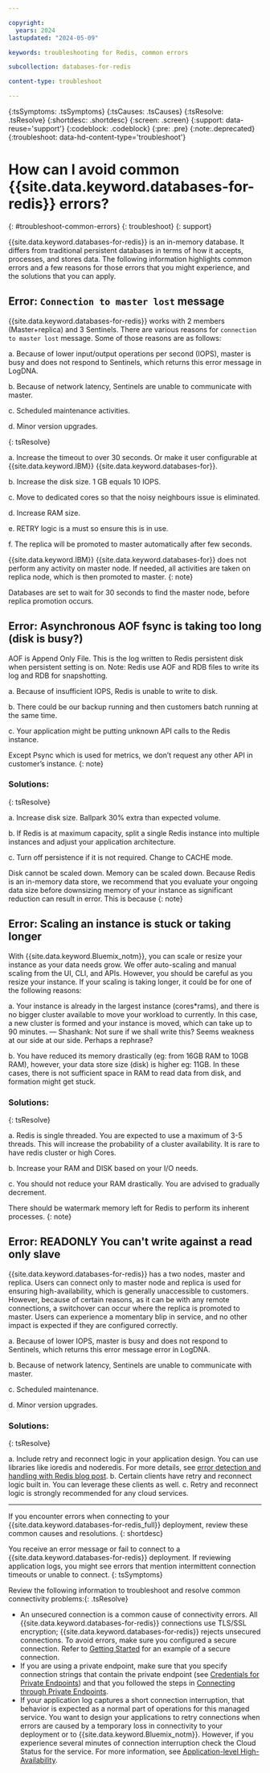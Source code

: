 ```yaml
---

copyright:
  years: 2024
lastupdated: "2024-05-09"

keywords: troubleshooting for Redis, common errors

subcollection: databases-for-redis

content-type: troubleshoot

---
```


{:tsSymptoms: .tsSymptoms}
{:tsCauses: .tsCauses}
{:tsResolve: .tsResolve}
{:shortdesc: .shortdesc}
{:screen: .screen}
{:support: data-reuse='support'}
{:codeblock: .codeblock}
{:pre: .pre}
{:note:.deprecated}
{:troubleshoot: data-hd-content-type='troubleshoot'}


# How can I avoid common {{site.data.keyword.databases-for-redis}} errors?
{: #troubleshoot-common-errors}
{: troubleshoot}
{: support}


{{site.data.keyword.databases-for-redis}} is an in-memory database. It differs from traditional persistent databases in terms of how it accepts, processes, and stores data. The following information highlights common errors and a few reasons for those errors that you might experience, and the solutions that you can apply.

## Error: `Connection to master lost` message

{{site.data.keyword.databases-for-redis}} works with 2 members (Master+replica) and 3 Sentinels. There are various reasons for `connection to master lost` message.  Some of those reasons are as follows:

a. Because of lower input/output operations per second (IOPS), master is busy and does not respond to Sentinels, which returns this error message in LogDNA. 

b. Because of network latency, Sentinels are unable to communicate with master.

c. Scheduled maintenance activities.

d. Minor version upgrades.

{: tsResolve}

a. Increase the timeout to over 30 seconds. Or make it user configurable at {{site.data.keyword.IBM}} {{site.data.keyword.databases-for}}.

b. Increase the disk size. 1 GB equals 10 IOPS.

c. Move to dedicated cores so that the noisy neighbours issue is eliminated.

d. Increase RAM size.

e. RETRY logic is a must so ensure this is in use.

f. The replica will be promoted to master automatically after few seconds.

{{site.data.keyword.IBM}} {{site.data.keyword.databases-for}} does not perform any activity on master node. If needed, all activities are taken on replica node, which is then promoted to master.
{: note}

Databases are set to wait for 30 seconds to find the master node, before replica promotion occurs.

## Error: Asynchronous AOF fsync is taking too long (disk is busy?)

AOF is Append Only File. This is the log written to Redis persistent disk when persistent setting is on. Note: Redis use AOF and RDB files to write its log and RDB for snapshotting.

a. Because of insufficient IOPS, Redis is unable to write to disk.

b. There could be our backup running and then customers batch running at the same time.

c. Your application might be putting unknown API calls to the Redis instance. 

Except Psync which is used for metrics, we don’t request any other API in customer’s instance.
{: note}

### Solutions:
{: tsResolve}

a. Increase disk size. Ballpark 30% extra than expected volume.

b. If Redis is at maximum capacity, split a single Redis instance into multiple instances and adjust your application architecture.

c. Turn off persistence if it is not required. Change to CACHE mode.

Disk cannot be scaled down. Memory can be scaled down. Because Redis is an in-memory data store, we recommend that you evaluate your ongoing data size before downsizing memory of your instance as significant reduction can result in error. This is because 
{: note}

## Error: Scaling an instance is stuck or taking longer

With {{site.data.keyword.Bluemix_notm}}, you can scale or resize your instance as your data needs grow. We offer auto-scaling and manual scaling from the UI, CLI, and APIs. However, you should be careful as you resize your instance. If your scaling is taking longer, it could be for one of the following reasons:

a. Your instance is already in the largest instance (cores*rams), and there is no bigger cluster available to move your workload to currently. In this case, a new cluster is formed and your instance is moved, which can take up to 90 minutes.  — Shashank: Not sure if we shall write this? Seems weakness at our side at our side. Perhaps a rephrase?

b. You have reduced its memory drastically (eg: from 16GB RAM to 10GB RAM), however, your data store size (disk) is higher eg: 11GB. In these cases, there is not sufficient space in RAM to read data from disk, and formation might get stuck.

### Solutions:
{: tsResolve}

a. Redis is single threaded. You are expected to use a maximum of 3-5 threads. This will increase the probability of a cluster availability. It is rare to have redis cluster or high Cores. 

b. Increase your RAM and DISK based on your I/O needs.

c. You should not reduce your RAM drastically. You are advised to gradually decrement.

There should be watermark memory left for Redis to perform its inherent processes.
{: note} 

## Error: READONLY You can't write against a read only slave

{{site.data.keyword.databases-for-redis}} has a two nodes, master and replica. Users can connect only to master node and replica is used for ensuring high-availability, which is generally unaccessible to customers. However, because of certain reasons, as it can be with any remote connections, a switchover can occur where the replica is promoted to master. Users can experience a momentary blip in service, and no other impact is expected if they are configured correctly.

a. Because of lower IOPS, master is busy and does not respond to Sentinels, which returns this error message  error in LogDNA.

b. Because of network latency, Sentinels are unable to communicate with master.

c. Scheduled maintenance.

d. Minor version upgrades.

### Solutions:
{: tsResolve}

a. Include retry and reconnect logic in your application design. You can use libraries like ioredis and noderedis. For more details, see [error detection and handling with Redis blog post](https://developer.ibm.com/articles/error-detection-and-handling-with-redis/).
b. Certain clients have retry and reconnect logic built in. You can leverage these clients as well.
c. Retry and reconnect logic is strongly recommended for any cloud services.

 






------------
If you encounter errors when connecting to your {{site.data.keyword.databases-for-redis_full}} deployment, review these common causes and resolutions.
{: shortdesc}

You receive an error message or fail to connect to a {{site.data.keyword.databases-for-redis}} deployment.  If reviewing application logs, you might see errors that mention intermittent connection timeouts or unable to connect.
{: tsSymptoms}

Review the following information to troubleshoot and resolve common connectivity problems:{: .tsResolve}
* An unsecured connection is a common cause of connectivity errors.  All {{site.data.keyword.databases-for-redis}} connections use TLS/SSL encryption; {{site.data.keyword.databases-for-redis}} rejects unsecured connections.  To avoid errors, make sure you configured a secure connection.  Refer to [Getting Started](/docs/databases-for-redis?topic=databases-for-redis-getting-started) for an example of a secure connection.
* If you are using a private endpoint, make sure that you specify connection strings that contain the private endpoint (see [Credentials for Private Endpoints](/docs/databases-for-redis?topic=cloud-databases-service-endpoints#credentials-for-private-endpoints)) and that you followed the steps in [Connecting through Private Endpoints](/docs/databases-for-redis?topic=cloud-databases-service-endpoints#private-endpoint-connections).
* If your application log captures a short connection interruption, that behavior is expected as a normal part of operations for this managed service. You want to design your applications to retry connections when errors are caused by a temporary loss in connectivity to your deployment or to {{site.data.keyword.Bluemix_notm}}. However, if you experience several minutes of connection interruption check the Cloud Status for the service. For more information, see [Application-level High-Availability](/docs/databases-for-redis?topic=databases-for-redis-high-availability#ha-for-your-application).

